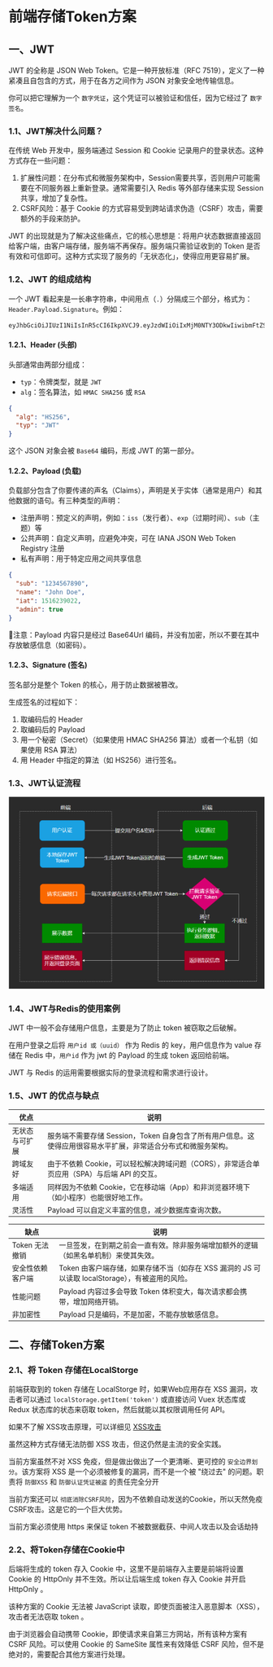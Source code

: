 # 前端存储Token方案

## 一、JWT

JWT 的全称是 JSON Web Token。它是一种开放标准（RFC 7519），定义了一种紧凑且自包含的方式，用于在各方之间作为 JSON 对象安全地传输信息。

你可以把它理解为一个 `数字凭证`，这个凭证可以被验证和信任，因为它经过了 `数字签名`。

### 1.1、JWT解决什么问题？

在传统 Web 开发中，服务端通过 Session 和 Cookie 记录用户的登录状态。这种方式存在一些问题：

1. 扩展性问题：在分布式和微服务架构中，Session需要共享，否则用户可能需要在不同服务器上重新登录。通常需要引入 Redis 等外部存储来实现 Session 共享，增加了复杂性。
2. CSRF风险：基于 Cookie 的方式容易受到跨站请求伪造（CSRF）攻击，需要额外的手段来防护。

JWT 的出现就是为了解决这些痛点，它的核心思想是：将用户状态数据直接返回给客户端，由客户端存储，服务端不再保存。服务端只需验证收到的 Token 是否有效和可信即可。这种方式实现了服务的「无状态化」，使得应用更容易扩展。

### 1.2、JWT 的组成结构

一个 JWT 看起来是一长串字符串，中间用点（`.`）分隔成三个部分，格式为：`Header.Payload.Signature`。例如：

```tex
eyJhbGciOiJIUzI1NiIsInR5cCI6IkpXVCJ9.eyJzdWIiOiIxMjM0NTY3ODkwIiwibmFtZSI6IkpvaG4gRG9lIiwiaWF0IjoxNTE2MjM5MDIyfQ.SflKxwRJSMeKKF2QT4fwpMeJf36POk6yJV_adQssw5c
```

#### 1.2.1、Header (头部)

头部通常由两部分组成：

- `typ`：令牌类型，就是 `JWT`
- `alg`：签名算法，如 `HMAC SHA256` 或 `RSA`

```json
{
  "alg": "HS256",
  "typ": "JWT"
}
```

这个 JSON 对象会被 `Base64` 编码，形成 JWT 的第一部分。

#### 1.2.2、Payload (负载)

负载部分包含了你要传递的声名（Claims），声明是关于实体（通常是用户）和其他数据的语句。有三种类型的声明：

+ 注册声明：预定义的声明，例如：`iss`（发行者）、`exp`（过期时间）、`sub`（主题）等
+ 公共声明：自定义声明，应避免冲突，可在 IANA JSON Web Token Registry 注册
+ 私有声明：用于特定应用之间共享信息

```json
{
  "sub": "1234567890",
  "name": "John Doe",
  "iat": 1516239022,
  "admin": true
}
```

🔔注意：Payload 内容只是经过 Base64Url 编码，并没有加密，所以不要在其中存放敏感信息（如密码）。

#### 1.2.3、Signature (签名)

签名部分是整个 Token 的核心，用于防止数据被篡改。

生成签名的过程如下：

1. 取编码后的 Header
2. 取编码后的 Payload
3. 用一个秘密（Secret）（如果使用 HMAC SHA256 算法）或者一个私钥（如果使用 RSA 算法）
4. 用 Header 中指定的算法（如 HS256）进行签名。

### 1.3、JWT认证流程

![image-20250917141253343](images/image-20250917141253343.png)

### 1.4、JWT与Redis的使用案例

JWT 中一般不会存储用户信息，主要是为了防止 token 被窃取之后破解。

在用户登录之后将 `用户id 或（uuid）` 作为 Redis 的 key，用户信息作为 value 存储在 Redis 中，`用户id` 作为 jwt 的 Payload 的生成 token 返回给前端。

JWT 与 Redis 的运用需要根据实际的登录流程和需求进行设计。

### 1.5、JWT 的优点与缺点

| 优点           | 说明                                                         |
| -------------- | ------------------------------------------------------------ |
| 无状态与可扩展 | 服务端不需要存储 Session，Token 自身包含了所有用户信息。这使得应用很容易水平扩展，非常适合分布式和微服务架构。 |
| 跨域友好       | 由于不依赖 Cookie，可以轻松解决跨域问题（CORS），非常适合单页应用（SPA）与后端 API 的交互。 |
| 多端适用       | 同样因为不依赖 Cookie，它在移动端（App）和非浏览器环境下（如小程序）也能很好地工作。 |
| 灵活性         | Payload 可以自定义丰富的信息，减少数据库查询次数。           |

| 缺点             | 说明                                                         |
| ---------------- | ------------------------------------------------------------ |
| Token 无法撤销   | 一旦签发，在到期之前会一直有效。除非服务端增加额外的逻辑（如黑名单机制）来使其失效。 |
| 安全性依赖客户端 | Token 由客户端存储，如果存储不当（如存在 XSS 漏洞的 JS 可以读取 localStorage），有被盗用的风险。 |
| 性能问题         | Payload 内容过多会导致 Token 体积变大，每次请求都会携带，增加网络开销。 |
| 非加密性         | Payload 只是编码，不是加密，不能存放敏感信息。               |

## 二、存储Token方案

### 2.1、将 Token 存储在LocalStorge

前端获取到的 token 存储在 LocalStorge 时，如果Web应用存在 XSS 漏洞，攻击者可以通过 `localStorage.getItem('token')` 或直接访问 Vuex 状态库或 Redux 状态库的状态来窃取 token，然后就能以其权限调用任何 API。

如果不了解 XSS攻击原理，可以详细见 [XSS攻击](./xss)

虽然这种方式存储无法防御 XSS 攻击，但这仍然是主流的安全实践。

当前方案虽然不对 XSS 免疫，但是做出做出了一个更清晰、更可控的 `安全边界划分`。该方案将 XSS 是一个必须被修复的漏洞，而不是一个被 "绕过去" 的问题。职责将 `防御XSS` 和 `防御认证凭证被盗` 的责任完全分开

当前方案还可以 `彻底消除CSRF风险`，因为不依赖自动发送的Cookie，所以天然免疫CSRF攻击。这是它的一个巨大优势。

当前方案必须使用 https 来保证 token 不被数据截获、中间人攻击以及会话劫持

### 2.2、将Token存储在Cookie中

后端将生成的 token 存入 Cookie 中，这里不是前端存入主要是前端将设置 Cookie 的 HttpOnly 并不生效。所以让后端生成 token 存入 Cookie 并开启 HttpOnly 。

该种方案的 Cookie 无法被 JavaScript 读取，即使页面被注入恶意脚本（XSS），攻击者无法窃取 token 。

由于浏览器会自动携带 Cookie，即使请求来自第三方网站，所有该种方案有 CSRF 风险。可以使用 Cookie 的 SameSite 属性来有效降低 CSRF 风险，但不是绝对的，需要配合其他方案进行处理。